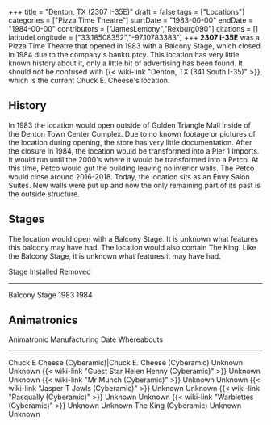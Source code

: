 +++
title = "Denton, TX (2307 I-35E)"
draft = false
tags = ["Locations"]
categories = ["Pizza Time Theatre"]
startDate = "1983-00-00"
endDate = "1984-00-00"
contributors = ["JamesLemony","Rexburg090"]
citations = []
latitudeLongitude = ["33.18508352","-97.10783383"]
+++
**2307 I-35E** was a Pizza Time Theatre that opened in 1983 with a Balcony Stage, which closed in 1984 due to the company's bankruptcy.
This location has very little known history about it, only a little bit of advertising has been found.
It should not be confused with {{< wiki-link "Denton, TX (341 South I-35)" >}}, which is the current Chuck E. Cheese's location.

## History

In 1983 the location would open outside of Golden Triangle Mall inside of the Denton Town Center Complex. Due to no known footage or pictures of the location during opening, the store has very little documentation.
After the closure in 1984, the location would be transformed into a Pier 1 Imports. It would run until the 2000's where it would be transformed into a Petco. At this time, Petco would gut the building leaving no interior walls. The Petco would close around 2016-2018.
Today, the location sits as an Envy Salon Suites. New walls were put up and now the only remaining part of its past is the outside structure.

## Stages

The location would open with a Balcony Stage. It is unknown what features this balcony may have had.
The location would also contain The King. Like the Balcony Stage, it is unknown what features it may have had.

  Stage           Installed   Removed
  --------------- ----------- ---------
  Balcony Stage   1983        1984

## Animatronics

  Animatronic                                                  Manufacturing Date   Whereabouts
  ------------------------------------------------------------ -------------------- -------------
  Chuck E Cheese (Cyberamic)|Chuck E. Cheese (Cyberamic)      Unknown              Unknown
  {{< wiki-link "Guest Star Helen Henny (Cyberamic)" >}}   Unknown              Unknown
  {{< wiki-link "Mr Munch (Cyberamic)" >}}                 Unknown              Unknown
  {{< wiki-link "Jasper T Jowls (Cyberamic)" >}}           Unknown              Unknown
  {{< wiki-link "Pasqually (Cyberamic)" >}}                Unknown              Unknown
  {{< wiki-link "Warblettes (Cyberamic)" >}}               Unknown              Unknown
  The King (Cyberamic)                                         Unknown              Unknown
